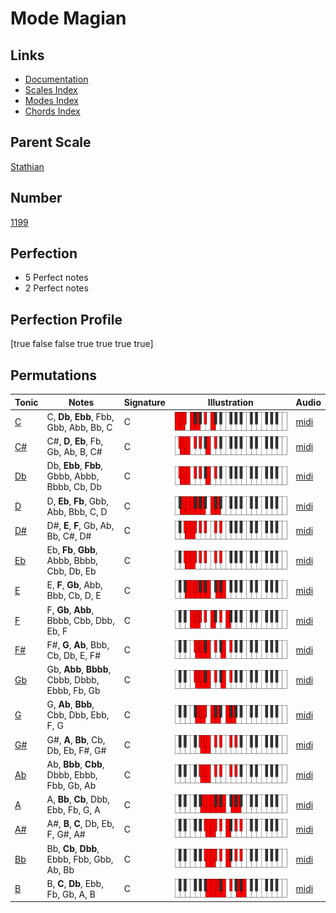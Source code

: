 # Mode Magian

## Links

- [Documentation](index.md)
- [Scales Index](Scales.md)
- [Modes Index](Modes.md)
- [Chords Index](Chords.md)

## Parent Scale

[Stathian](ScaleStathian.md)

## Number

[1199](https://ianring.com/musictheory/scales/1199)

## Perfection

- 5 Perfect notes
- 2 Perfect notes

## Perfection Profile

[true false false true true true true]

## Permutations

| Tonic | Notes | Signature | Illustration | Audio |
|-------|-------|-----------|--------------|-------|
| [C](ModeCNaturalMagian.md) | C, **Db**, **Ebb**, Fbb, Gbb, Abb, Bb, C | C | ![CNaturalMagian](ModeCNaturalMagian.png) | [midi](https://github.com/edipermadi/music/blob/main/docs/ModeCNaturalMagian.mid?raw=true) |
| [C#](ModeCSharpMagian.md) | C#, **D**, **Eb**, Fb, Gb, Ab, B, C# | C | ![CSharpMagian](ModeCSharpMagian.png) | [midi](https://github.com/edipermadi/music/blob/main/docs/ModeCSharpMagian.mid?raw=true) |
| [Db](ModeDFlatMagian.md) | Db, **Ebb**, **Fbb**, Gbbb, Abbb, Bbbb, Cb, Db | C | ![DFlatMagian](ModeDFlatMagian.png) | [midi](https://github.com/edipermadi/music/blob/main/docs/ModeDFlatMagian.mid?raw=true) |
| [D](ModeDNaturalMagian.md) | D, **Eb**, **Fb**, Gbb, Abb, Bbb, C, D | C | ![DNaturalMagian](ModeDNaturalMagian.png) | [midi](https://github.com/edipermadi/music/blob/main/docs/ModeDNaturalMagian.mid?raw=true) |
| [D#](ModeDSharpMagian.md) | D#, **E**, **F**, Gb, Ab, Bb, C#, D# | C | ![DSharpMagian](ModeDSharpMagian.png) | [midi](https://github.com/edipermadi/music/blob/main/docs/ModeDSharpMagian.mid?raw=true) |
| [Eb](ModeEFlatMagian.md) | Eb, **Fb**, **Gbb**, Abbb, Bbbb, Cbb, Db, Eb | C | ![EFlatMagian](ModeEFlatMagian.png) | [midi](https://github.com/edipermadi/music/blob/main/docs/ModeEFlatMagian.mid?raw=true) |
| [E](ModeENaturalMagian.md) | E, **F**, **Gb**, Abb, Bbb, Cb, D, E | C | ![ENaturalMagian](ModeENaturalMagian.png) | [midi](https://github.com/edipermadi/music/blob/main/docs/ModeENaturalMagian.mid?raw=true) |
| [F](ModeFNaturalMagian.md) | F, **Gb**, **Abb**, Bbbb, Cbb, Dbb, Eb, F | C | ![FNaturalMagian](ModeFNaturalMagian.png) | [midi](https://github.com/edipermadi/music/blob/main/docs/ModeFNaturalMagian.mid?raw=true) |
| [F#](ModeFSharpMagian.md) | F#, **G**, **Ab**, Bbb, Cb, Db, E, F# | C | ![FSharpMagian](ModeFSharpMagian.png) | [midi](https://github.com/edipermadi/music/blob/main/docs/ModeFSharpMagian.mid?raw=true) |
| [Gb](ModeGFlatMagian.md) | Gb, **Abb**, **Bbbb**, Cbbb, Dbbb, Ebbb, Fb, Gb | C | ![GFlatMagian](ModeGFlatMagian.png) | [midi](https://github.com/edipermadi/music/blob/main/docs/ModeGFlatMagian.mid?raw=true) |
| [G](ModeGNaturalMagian.md) | G, **Ab**, **Bbb**, Cbb, Dbb, Ebb, F, G | C | ![GNaturalMagian](ModeGNaturalMagian.png) | [midi](https://github.com/edipermadi/music/blob/main/docs/ModeGNaturalMagian.mid?raw=true) |
| [G#](ModeGSharpMagian.md) | G#, **A**, **Bb**, Cb, Db, Eb, F#, G# | C | ![GSharpMagian](ModeGSharpMagian.png) | [midi](https://github.com/edipermadi/music/blob/main/docs/ModeGSharpMagian.mid?raw=true) |
| [Ab](ModeAFlatMagian.md) | Ab, **Bbb**, **Cbb**, Dbbb, Ebbb, Fbb, Gb, Ab | C | ![AFlatMagian](ModeAFlatMagian.png) | [midi](https://github.com/edipermadi/music/blob/main/docs/ModeAFlatMagian.mid?raw=true) |
| [A](ModeANaturalMagian.md) | A, **Bb**, **Cb**, Dbb, Ebb, Fb, G, A | C | ![ANaturalMagian](ModeANaturalMagian.png) | [midi](https://github.com/edipermadi/music/blob/main/docs/ModeANaturalMagian.mid?raw=true) |
| [A#](ModeASharpMagian.md) | A#, **B**, **C**, Db, Eb, F, G#, A# | C | ![ASharpMagian](ModeASharpMagian.png) | [midi](https://github.com/edipermadi/music/blob/main/docs/ModeASharpMagian.mid?raw=true) |
| [Bb](ModeBFlatMagian.md) | Bb, **Cb**, **Dbb**, Ebbb, Fbb, Gbb, Ab, Bb | C | ![BFlatMagian](ModeBFlatMagian.png) | [midi](https://github.com/edipermadi/music/blob/main/docs/ModeBFlatMagian.mid?raw=true) |
| [B](ModeBNaturalMagian.md) | B, **C**, **Db**, Ebb, Fb, Gb, A, B | C | ![BNaturalMagian](ModeBNaturalMagian.png) | [midi](https://github.com/edipermadi/music/blob/main/docs/ModeBNaturalMagian.mid?raw=true) |
